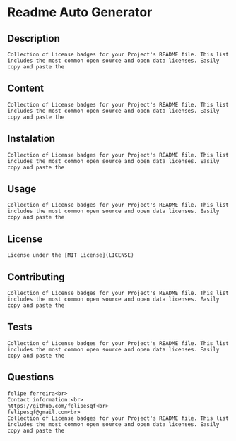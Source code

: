 # Readme Auto Generator

## Description
    Collection of License badges for your Project's README file. This list includes the most common open source and open data licenses. Easily copy and paste the

## Content
    Collection of License badges for your Project's README file. This list includes the most common open source and open data licenses. Easily copy and paste the

## Instalation
    Collection of License badges for your Project's README file. This list includes the most common open source and open data licenses. Easily copy and paste the

## Usage
    Collection of License badges for your Project's README file. This list includes the most common open source and open data licenses. Easily copy and paste the

## License
    License under the [MIT License](LICENSE)

## Contributing
    Collection of License badges for your Project's README file. This list includes the most common open source and open data licenses. Easily copy and paste the

## Tests
    Collection of License badges for your Project's README file. This list includes the most common open source and open data licenses. Easily copy and paste the

## Questions
    felipe ferreira<br>
    Contact information:<br>
    https://github.com/felipesqf<br>
    felipesqf@gmail.com<br>
    Collection of License badges for your Project's README file. This list includes the most common open source and open data licenses. Easily copy and paste the
